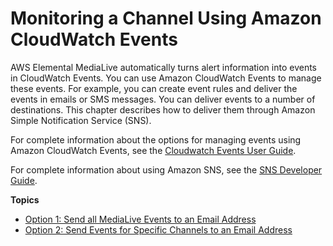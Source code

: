 # Monitoring a Channel Using Amazon CloudWatch Events<a name="monitoring-via-cloudwatch"></a>

AWS Elemental MediaLive automatically turns alert information into events in CloudWatch Events\. You can use Amazon CloudWatch Events to manage these events\. For example, you can create event rules and deliver the events in emails or SMS messages\. You can deliver events to a number of destinations\. This chapter describes how to deliver them through Amazon Simple Notification Service \(SNS\)\. 

For complete information about the options for managing events using Amazon CloudWatch Events, see the [Cloudwatch Events User Guide](https://docs.aws.amazon.com//AmazonCloudWatch/latest/events/WhatIsCloudWatchEvents.html)\.

For complete information about using Amazon SNS, see the [SNS Developer Guide](https://docs.aws.amazon.com//sns/latest/dg/welcome.html)\.

**Topics**
+ [Option 1: Send all MediaLive Events to an Email Address](option-1.md)
+ [Option 2: Send Events for Specific Channels to an Email Address](option-2.md)